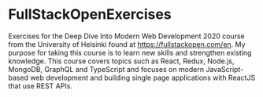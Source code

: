 # FullStackOpenExercises
Exercises for the Deep Dive Into Modern Web Development 2020 course from the University of Helsinki found at https://fullstackopen.com/en. My purpose for taking this course is to learn new skills and strengthen existing knowledge. This course covers topics such as React, Redux, Node.js, MongoDB, GraphQL and TypeScript and focuses on modern JavaScript-based web development and building single page applications with ReactJS that use REST APIs.
